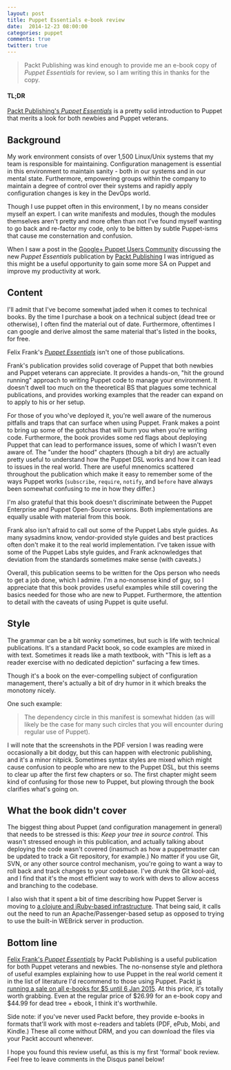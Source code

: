 ```yaml
---
layout: post
title: Puppet Essentials e-book review
date:  2014-12-23 08:00:00
categories: puppet
comments: true
twitter: true
---
```


> Packt Publishing was kind enough to provide me an e-book copy of *Puppet Essentials* for review, so I am writing this in thanks for the copy.

#### TL;DR
[Packt Publishing's *Puppet Essentials*](http://bit.ly/1zoGxbW) is a pretty solid introduction to Puppet that merits a look for both newbies and Puppet veterans.

## Background
My work environment consists of over 1,500 Linux/Unix systems that my team is responsible for maintaining. Configuration management is essential in this environment to maintain sanity - both in our systems and in our mental state. Furthermore, empowering groups within the company to maintain a degree of control over their systems and rapidly apply configuration changes is key in the DevOps world.

Though I use puppet often in this environment, I by no means consider myself an expert. I can write manifests and modules, though the modules themselves aren't pretty and more often than not I've found myself wanting to go back and re-factor my code, only to be bitten by subtle Puppet-isms that cause me consternation and confusion.

When I saw a post in the [Google+ Puppet Users Community](https://plus.google.com/u/0/communities/114602515199520546716) discussing the new *Puppet Essentials* publication by [Packt Publishing](https://www.packtpub.com/) I was intrigued as this might be a useful opportunity to gain some more SA on Puppet and improve my productivity at work.

## Content
I'll admit that I've become somewhat jaded when it comes to technical books. By the time I purchase a book on a technical subject (dead tree or otherwise), I often find the material out of date.
Furthermore, oftentimes I can google and derive almost the same material that's listed in the books, for free.

Felix Frank's [*Puppet Essentials*](http://bit.ly/1zoGxbW) isn't one of those publications.

Frank's publication provides solid coverage of Puppet that both newbies and Puppet veterans can appreciate. It provides a hands-on, "hit the ground running" approach to writing Puppet code to manage your environment. It doesn't dwell too much on the theoretical BS that plagues some technical publications, and provides working examples that the reader can expand on to apply to his or her setup.

For those of you who've deployed it, you're well aware of the numerous pitfalls and traps that can surface when using Puppet. Frank makes a point to bring up some of the gotchas that will burn you when you're writing code. Furthermore, the book provides some red flags about deploying Puppet that can lead to performance issues, some of which I wasn't even aware of. The "under the hood" chapters (though a bit dry) are actually pretty useful to understand how the Puppet DSL works and how it can lead to issues in the real world. There are useful mnenomics scattered throughout the publication which make it easy to remember some of the ways Puppet works (`subscribe`, `require`, `notify`, and `before` have always been somewhat confusing to me in how they differ.)

I'm also grateful that this book doesn't discriminate between the Puppet Enterprise and Puppet Open-Source versions. Both implementations are equally usable with material from this book.

Frank also isn't afraid to call out some of the Puppet Labs style guides. As many sysadmins know, vendor-provided style guides and best practices often don't make it to the real world implementation. I've taken issue with some of the Puppet Labs style guides, and Frank acknowledges that deviation from the standards sometimes make sense (with caveats.) 

Overall, this publication seems to be written for the Ops person who needs to get a job done, which I admire. I'm a no-nonsense kind of guy, so I appreciate that this book provides useful examples while still covering the basics needed for those who are new to Puppet. Furthermore, the attention to detail with the caveats of using Puppet is quite useful.

## Style
The grammar can be a bit wonky sometimes, but such is life with technical publications. It's a standard Packt book, so code examples are mixed in with text. Sometimes it reads like a math textbook, with "This is left as a reader exercise with no dedicated depiction" surfacing a few times.

Though it's a book on the ever-compelling subject of configuration management, there's actually a bit of dry humor in it which breaks the monotony nicely.

One such example:

> The dependency circle in this manifest is somewhat hidden (as will likely be the case for many such circles that you will encounter during regular use of Puppet).

I will note that the screenshots in the PDF version I was reading were occasionally a bit dodgy, but this can happen with electronic publishing, and it's a minor nitpick. Sometimes syntax styles are mixed which might cause confusion to people who are new to the Puppet DSL, but this seems to clear up after the first few chapters or so.  The first chapter might seem kind of confusing for those new to Puppet, but plowing through the book clarifies what's going on.

## What the book didn't cover

The biggest thing about Puppet (and configuration management in general) that needs to be stressed is this: *Keep your tree in source control.* This wasn't stressed enough in this publication, and actually talking about deploying the code wasn't covered (inasmuch as how a puppetmaster can be updated to track a Git repository, for example.) No matter if you use Git, SVN, or any other source control mechanism, you're going to want a way to roll back and track changes to your codebase. I've drunk the Git kool-aid, and I find that it's the most efficient way to work with devs to allow access and branching to the codebase.

I also wish that it spent a bit of time describing how Puppet Server is moving to [a clojure and jRuby-based infrastructure](https://github.com/puppetlabs/puppet-server).  That being said, it calls out the need to run an Apache/Passenger-based setup as opposed to trying to use the built-in WEBrick server in production. 

## Bottom line
[Felix Frank's *Puppet Essentials*](http://bit.ly/1zoGxbW) by Packt Publishing is a useful publication for both Puppet veterans and newbies. The no-nonsense style and plethora of useful examples explaining how to use Puppet in the real world cement it in the list of literature I'd recommend to those using Puppet. Packt [is running a sale on all e-books for $5 until 6 Jan 2015](http://bit.ly/1wlkK6B). At this price, it's totally worth grabbing. Even at the regular price of $26.99 for an e-book copy and $44.99 for dead tree + ebook, I think it's worthwhile.

 Side note: if you've never used Packt before, they provide e-books in formats that'll work with most e-readers and tablets (PDF, ePub, Mobi, and Kindle.) These all come without DRM, and you can download the files via your Packt account whenever. 

I hope you found this review useful, as this is my first 'formal' book review. Feel free to leave comments in the Disqus panel below!
